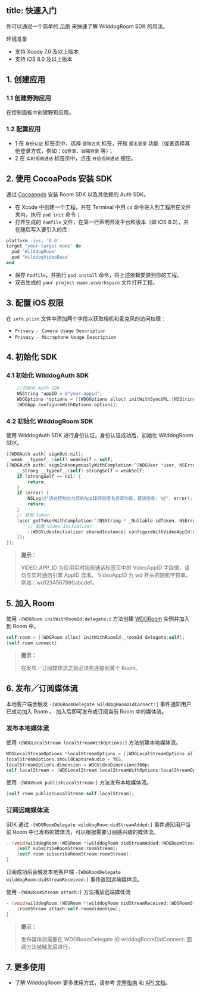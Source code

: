 
title: 快速入门
---

你可以通过一个简单的 [示例](https://github.com/WildDogTeam/video-demo-ios-conference) 来快速了解 WilddogRoom SDK 的用法。

<div class="env">
    <p class="env-title">环境准备</p>
    <ul>
        <li>支持 Xcode 7.0 及以上版本</li>
        <li>支持 iOS 8.0 及以上版本</li>
    </ul>
</div>


## 1. 创建应用

### 1.1 创建野狗应用
在控制面板中创建野狗应用。

### 1.2 配置应用

- 1 在 `身份认证` 标签页中，选择 `登陆方式` 标签，开启 `匿名登录` 功能（或者选择其他登录方式，例如：`QQ登录`、`邮箱登录` 等）；
- 2 在 `实时视频通话` 标签页中，点击 `开启视频通话` 按钮。


## 2. 使用 CocoaPods 安装 SDK

通过 [Cocoapods](https://cocoapods.org/) 安装 Room SDK 以及其依赖的 Auth SDK。

* 在 Xcode 中创建一个工程，并在 Terminal 中用 `cd` 命令进入到工程所在文件夹内，执行 `pod init` 命令；
* 打开生成的 `Podfile` 文件，在第一行声明开发平台和版本（如 iOS 8.0），并在随后写入要引入的库：

```ruby
platform :ios, '8.0'
target 'your-target-name' do
  pod 'WilddogRoom'
  pod 'WilddogVideoBase'
end
```

* 保存 `Podfile`，并执行 `pod install` 命令，将上述依赖安装到你的工程。
* 双击生成的 `your-project-name.xcworkspace` 文件打开工程。


## 3. 配置 iOS 权限

在 `info.plist` 文件中添加两个字段以获取相机和麦克风的访问权限：

- `Privacy - Camera Usage Description` 
- `Privacy - Microphone Usage Description`


## 4. 初始化 SDK

### 4.1 初始化 WilddogAuth SDK

```objectivec
    //初始化 Auth SDK
    NSString *appID = @"your-appid";
    WDGOptions *options = [[WDGOptions alloc] initWithSyncURL:[NSString stringWithFormat:@"https://%@.wilddogio.com", appID]];
    [WDGApp configureWithOptions:options];
```

### 4.2 初始化 WilddogRoom SDK

使用 WilddogAuth SDK 进行身份认证，身份认证成功后，初始化 WilddogRoom SDK。

```objectivec
[[WDGAuth auth] signOut:nil];
__weak __typeof__(self) weakSelf = self;
[[WDGAuth auth] signInAnonymouslyWithCompletion:^(WDGUser *user, NSError *error) {
    __strong __typeof__(self) strongSelf = weakSelf;
    if (strongSelf == nil) {
        return;
    }
    if (error) {
        NSLog(@"请在控制台为您的AppID开启匿名登录功能，错误信息: %@", error);
        return;
    }
    // 获取 token
    [user getTokenWithCompletion:^(NSString * _Nullable idToken, NSError * _Nullable error) {
        // 配置 Video Initializer
        [[WDGVideoInitializer sharedInstance] configureWithVideoAppId:appID token:idToken];
    }];
}];
```

<blockquote class="notice">
  <p><strong>提示：</strong></p>
 VIDEO_APP_ID 为应用实时视频通话标签页中的 VideoAppID 字段值，请勿与实时通信引擎 AppID 混淆。
 VideoAppID 为 wd 开头的随机字符串，例如：wd1234567890abcdef。
</blockquote>


## 5. 加入 Room

使用 `-[WDGRoom initWithRoomId:delegate:]` 方法创建 [WDGRoom](/conference/iOS/api/WDGRoom.html) 实例并加入到 Room 中。

```objectivec
self.room = [[WDGRoom alloc] initWithRoomId:_roomId delegate:self];
[self.room connect]
```

<blockquote class="notice">
  <p><strong>提示：</strong></p>
在发布／订阅媒体流之前必须先连接到某个 Room。
</blockquote>


## 6. 发布／订阅媒体流

本地客户端会触发 `-[WDGRoomDelegate wilddogRoomDidConnect:]` 事件通知用户已成功加入 Room 。
加入后即可发布或订阅当前 Room 中的媒体流。

### 发布本地媒体流

使用 `+[WDGLocalStream localStreamWithOptions:]` 方法创建本地媒体流。

```objectivec
WDGLocalStreamOptions *localStreamOptions = [[WDGLocalStreamOptions alloc] init];
localStreamOptions.shouldCaptureAudio = YES;
localStreamOptions.dimension = WDGVideoDimensions360p;
self.localStream = [WDGLocalStream localStreamWithOptions:localStreamOptions];
```

使用 `-[WDGRoom publishLocalStream:]` 方法发布本地媒体流。

```objectivec
[self.room publishLocalStream:self.localStream];
```

### 订阅远端媒体流

SDK 通过 `-[WDGRoomDelegate wilddogRoom:didStreamAdded:]` 事件通知用户当前 Room 中已发布的媒体流，可以根据需要订阅感兴趣的媒体流。

```objectivec
- (void)wilddogRoom:(WDGRoom *)wilddogRoom didStreamAdded:(WDGRoomStream *)roomStream {
    [self subscribeRoomStream:roomStream];
    [self.room subscribeRoomStream:roomStream];
}
```
订阅成功后会触发本地客户端 `-[WDGRoomDelegate wilddogRoom:didStreamReceived:]` 事件返回远端媒体流。

使用 `-[WDGRoomStream attach:]` 方法播放远端媒体流

```objectivec
- (void)wilddogRoom:(WDGRoom *)wilddogRoom didStreamReceived:(WDGRoomStream *)roomStream {
    [roomStream attach:self.roomVideoView];
}
```

<blockquote class="notice">
  <p><strong>提示：</strong></p>
 发布媒体流需要在 WDGRoomDelegate 的 wilddogRoomDidConnect: 回调方法被触发后进行。
 </blockquote>


## 7. 更多使用

- 了解 WilddogRoom 更多使用方式，请参考 [完整指南](/conference/iOS/guide/0-concepts.html) 和 [API 文档](/conference/iOS/api/WDGRoom.html)。

